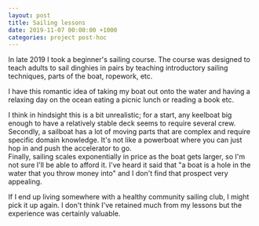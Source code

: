 ```yaml
---
layout: post
title: Sailing lessons
date: 2019-11-07 00:00:00 +1000
categories: project post-hoc
---
```


In late 2019 I took a beginner's sailing course. The course was designed
to teach adults to sail dinghies in pairs by teaching introductory sailing
techniques, parts of the boat, ropework, etc.

I have this romantic idea of taking my boat out onto the water and having
a relaxing day on the ocean eating a picnic lunch or reading a book etc.

I think in hindsight this is a bit unrealistic; for a start, any keelboat
big enough to have a relatively stable deck seems to require several crew.
<br>
Secondly, a sailboat has a lot of moving parts that are complex and require
specific domain knowledge. It's not like a powerboat where you can just hop
in and push the accelerator to go.
<br>
Finally, sailing scales exponentially in price as the boat gets larger,
so I'm not sure I'll be able to afford it. I've heard it said that "a boat
is a hole in the water that you throw money into" and I don't find that
prospect very appealing.

If I end up living somewhere with a healthy community sailing club, I might
pick it up again. I don't think I've retained much from my lessons but
the experience was certainly valuable.
